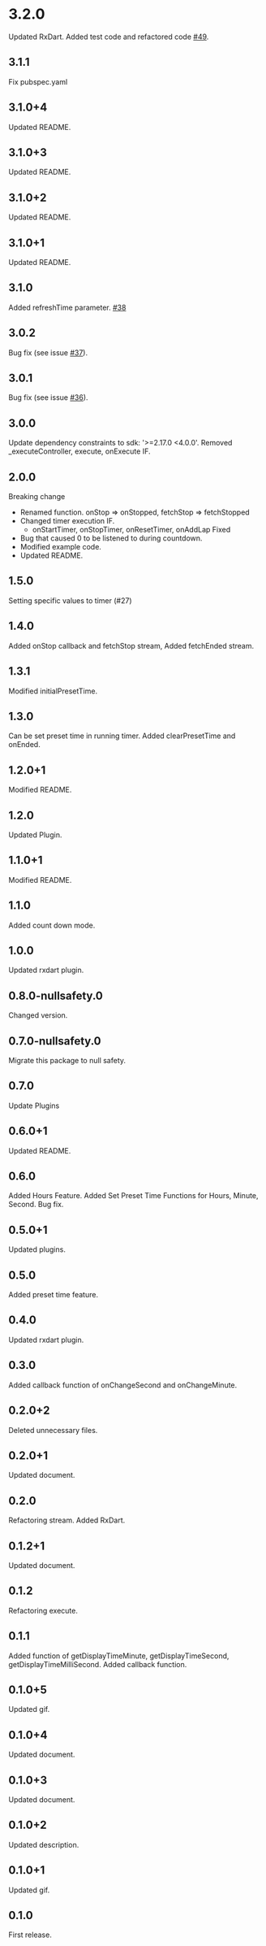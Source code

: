 # 3.2.0
Updated RxDart.
Added test code and refactored code [#49](https://github.com/hukusuke1007/stop_watch_timer/pull/49).

## 3.1.1
Fix pubspec.yaml

## 3.1.0+4
Updated README.

## 3.1.0+3
Updated README.

## 3.1.0+2
Updated README.

## 3.1.0+1
Updated README.

## 3.1.0
Added refreshTime parameter. [#38](https://github.com/hukusuke1007/stop_watch_timer/pull/38)

## 3.0.2
Bug fix (see issue [#37](https://github.com/hukusuke1007/stop_watch_timer/pull/37)).

## 3.0.1
Bug fix (see issue [#36](https://github.com/hukusuke1007/stop_watch_timer/issues/36)).

## 3.0.0
Update dependency constraints to sdk: '>=2.17.0 <4.0.0'.
Removed _executeController, execute, onExecute IF.

## 2.0.0
Breaking change
 - Renamed function. onStop => onStopped, fetchStop => fetchStopped
 - Changed timer execution IF.
   - onStartTimer, onStopTimer, onResetTimer, onAddLap
Fixed
 - Bug that caused 0 to be listened to during countdown.
 - Modified example code.
 - Updated README.

## 1.5.0
Setting specific values to timer (#27)

## 1.4.0
Added onStop callback and fetchStop stream, Added fetchEnded stream.

## 1.3.1
Modified initialPresetTime.

## 1.3.0
Can be set preset time in running timer. Added clearPresetTime and onEnded.

## 1.2.0+1
Modified README.

## 1.2.0
Updated Plugin.

## 1.1.0+1
Modified README.

## 1.1.0
Added count down mode.

## 1.0.0
Updated rxdart plugin.

## 0.8.0-nullsafety.0
Changed version.

## 0.7.0-nullsafety.0
Migrate this package to null safety.

## 0.7.0
Update Plugins

## 0.6.0+1
Updated README.

## 0.6.0
Added Hours Feature.
Added Set Preset Time Functions for Hours, Minute, Second.
Bug fix. 

## 0.5.0+1
Updated plugins.

## 0.5.0
Added preset time feature.

## 0.4.0
Updated rxdart plugin.

## 0.3.0
Added callback function of onChangeSecond and onChangeMinute.

## 0.2.0+2
Deleted unnecessary files.

## 0.2.0+1
Updated document.

## 0.2.0
Refactoring stream. Added RxDart.

## 0.1.2+1
Updated document.

## 0.1.2
Refactoring execute.

## 0.1.1
Added function of getDisplayTimeMinute, getDisplayTimeSecond, getDisplayTimeMilliSecond. Added callback function.

## 0.1.0+5
Updated gif.

## 0.1.0+4
Updated document.

## 0.1.0+3
Updated document.

## 0.1.0+2
Updated description.

## 0.1.0+1
Updated gif.

## 0.1.0
First release.